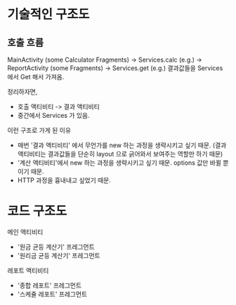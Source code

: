 # 기술적인 구조도

## 호출 흐름
MainActivity (some Calculator Fragments) -> Services.calc (e.g.)
-> ReportActivity (some Fragments) -> Services.get (e.g.) 결과값들을 Services 에서 Get 해서 가져옴.

정리하자면,
* 호출 액티비티 -> 결과 액티비티
* 중간에서 Services 가 있음.


이런 구조로 가게 된 이유
* 매번 '결과 액티비티' 에서 무언가를 new 하는 과정을 생략시키고 싶기 때문. (결과 액티비티는 결과값들을 단순히 layout 으로 긁어와서 보여주는 역할만 하기 때문)
* '계산 액티비티'에서 new 하는 과정을 생략시키고 싶기 때문. options 값만 바뀔 뿐이기 때문.
* HTTP 과정을 흉내내고 싶었기 때문.


# 코드 구조도
메인 액티비티
- '원금 균등 계산기' 프레그먼트
- '원리금 균등 계산기' 프레그먼트


레포트 액티비티
- '종합 레포트' 프레그먼트
- '스케쥴 레포트' 프레그먼트